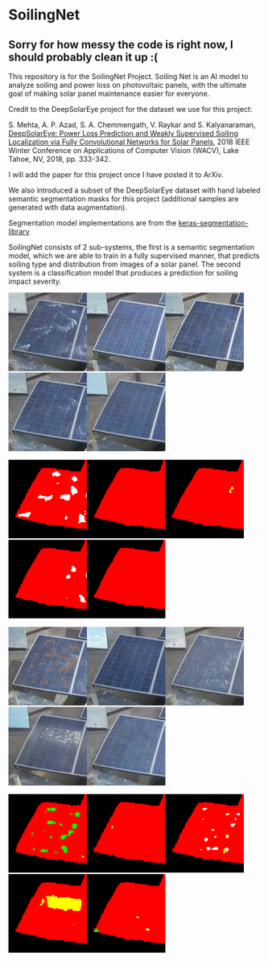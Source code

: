 # SoilingNet
## Sorry for how messy the code is right now, I should probably clean it up :(
This repository is for the SoilingNet Project. Soiling Net is an AI model to analyze soiling and power loss on photovoltaic panels, with the ultimate goal of making solar panel maintenance easier for everyone. 

Credit to the DeepSolarEye project for the dataset we use for this project:

S. Mehta, A. P. Azad, S. A. Chemmengath, V. Raykar and S. Kalyanaraman,
[DeepSolarEye: Power Loss Prediction and Weakly Supervised Soiling Localization via Fully    Convolutional Networks for Solar Panels,](https://arxiv.org/abs/1710.03811) 2018 IEEE Winter Conference on Applications of Computer Vision (WACV), Lake Tahoe, NV, 2018, pp. 333-342.

I will add the paper for this project once I have posted it to ArXiv.

We also introduced a subset of the DeepSolarEye dataset with hand labeled semantic segmentation masks for this project (additional samples are generated with data augmentation).

Segmentation model implementations are from the [keras-segmentation-library](https://github.com/divamgupta/image-segmentation-keras)

SoilingNet consists of 2 sub-systems, the first is a semantic segmentation model, which we are able to train in a fully supervised manner, that predicts soiling type and distribution from images of a solar panel. The second system is a classification model that produces a prediction for soiling impact severity.

![in1](https://github.com/ThomasGust/SoilingNet/blob/main/figures/examples/images/IMG0.png)![in2](https://github.com/ThomasGust/SoilingNet/blob/main/figures/examples/images/IMG1.png)![in3](https://github.com/ThomasGust/SoilingNet/blob/main/figures/examples/images/IMG2.png)![in4](https://github.com/ThomasGust/SoilingNet/blob/main/figures/examples/images/IMG3.png)![in5](https://github.com/ThomasGust/SoilingNet/blob/main/figures/examples/images/IMG4.png)

![in1](https://github.com/ThomasGust/SoilingNet/blob/main/figures/examples/predictions/OUT0.png)![in2](https://github.com/ThomasGust/SoilingNet/blob/main/figures/examples/predictions/OUT1.png)![in3](https://github.com/ThomasGust/SoilingNet/blob/main/figures/examples/predictions/OUT2.png)![in4](https://github.com/ThomasGust/SoilingNet/blob/main/figures/examples/predictions/OUT3.png)![in5](https://github.com/ThomasGust/SoilingNet/blob/main/figures/examples/predictions/OUT4.png)

![in1](https://github.com/ThomasGust/SoilingNet/blob/main/figures/examples/images/IMG5.png)![in2](https://github.com/ThomasGust/SoilingNet/blob/main/figures/examples/images/IMG6.png)![in3](https://github.com/ThomasGust/SoilingNet/blob/main/figures/examples/images/IMG7.png)![in4](https://github.com/ThomasGust/SoilingNet/blob/main/figures/examples/images/IMG8.png)![in5](https://github.com/ThomasGust/SoilingNet/blob/main/figures/examples/images/IMG9.png)


![in1](https://github.com/ThomasGust/SoilingNet/blob/main/figures/examples/predictions/OUT5.png)![in2](https://github.com/ThomasGust/SoilingNet/blob/main/figures/examples/predictions/OUT6.png)![in3](https://github.com/ThomasGust/SoilingNet/blob/main/figures/examples/predictions/OUT7.png)![in4](https://github.com/ThomasGust/SoilingNet/blob/main/figures/examples/predictions/OUT8.png)![in5](https://github.com/ThomasGust/SoilingNet/blob/main/figures/examples/predictions/OUT9.png)
